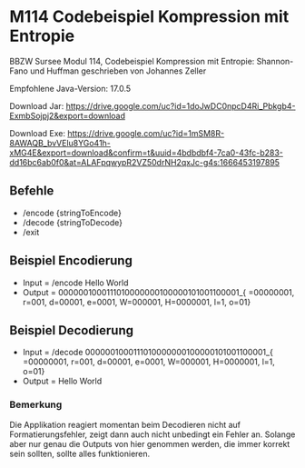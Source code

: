 # M114 Codebeispiel Kompression mit Entropie

BBZW Sursee Modul 114, Codebeispiel Kompression mit Entropie: Shannon-Fano und Huffman
geschrieben von Johannes Zeller

Empfohlene Java-Version: 17.0.5

Download Jar: https://drive.google.com/uc?id=1doJwDC0npcD4Ri_Pbkgb4-ExmbSojpj2&export=download

Download Exe: https://drive.google.com/uc?id=1mSM8R-8AWAQB_bvVElu8YGo41h-xMG4E&export=download&confirm=t&uuid=4bdbdbf4-7ca0-43fc-b283-dd16bc6ab0f0&at=ALAFpqwypR2VZ50drNH2qxJc-g4s:1666453197895

## Befehle
- /encode {stringToEncode}
- /decode {stringToDecode}
- /exit

## Beispiel Encodierung
- Input = /encode Hello World
- Output = 0000001000111010000000100000101001100001_{ =00000001, r=001, d=00001, e=0001, W=000001, H=0000001, l=1, o=01}

## Beispiel Decodierung
- Input = /decode 0000001000111010000000100000101001100001_{ =00000001, r=001, d=00001, e=0001, W=000001, H=0000001, l=1, o=01}
- Output = Hello World

### Bemerkung
Die Applikation reagiert momentan beim Decodieren nicht auf Formatierungsfehler, zeigt dann auch nicht unbedingt ein Fehler an. Solange aber nur genau die Outputs von hier genommen werden, die immer korrekt sein sollten, sollte alles funktionieren.
